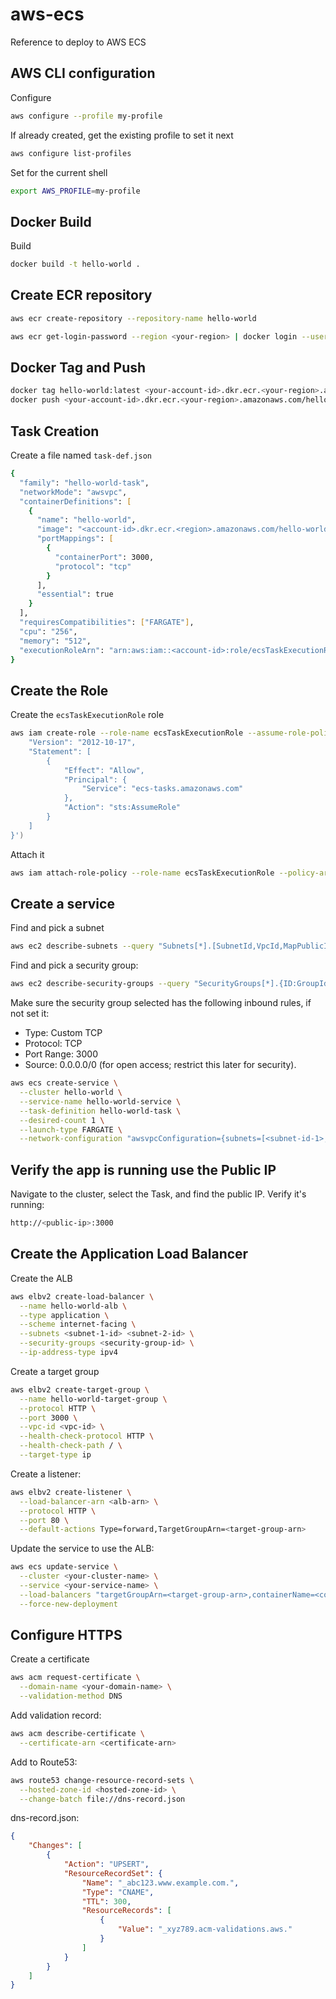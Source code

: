 # aws-ecs

Reference to deploy to AWS ECS

## AWS CLI configuration

Configure

```zsh
aws configure --profile my-profile
```

If already created, get the existing profile to set it next

```zsh
aws configure list-profiles
```

Set for the current shell

```zsh
export AWS_PROFILE=my-profile
```

## Docker Build

Build

```zsh
docker build -t hello-world .
```

## Create ECR repository

```zsh
aws ecr create-repository --repository-name hello-world
```

```zsh
aws ecr get-login-password --region <your-region> | docker login --username AWS --password-stdin <your-account-id>.dkr.ecr.<your-region>.amazonaws.com
```

## Docker Tag and Push

```zsh
docker tag hello-world:latest <your-account-id>.dkr.ecr.<your-region>.amazonaws.com/hello-world:latest
docker push <your-account-id>.dkr.ecr.<your-region>.amazonaws.com/hello-world:latest
```

## Task Creation

Create a file named `task-def.json`

```zsh
{
  "family": "hello-world-task",
  "networkMode": "awsvpc",
  "containerDefinitions": [
    {
      "name": "hello-world",
      "image": "<account-id>.dkr.ecr.<region>.amazonaws.com/hello-world:latest",
      "portMappings": [
        {
          "containerPort": 3000,
          "protocol": "tcp"
        }
      ],
      "essential": true
    }
  ],
  "requiresCompatibilities": ["FARGATE"],
  "cpu": "256",
  "memory": "512",
  "executionRoleArn": "arn:aws:iam::<account-id>:role/ecsTaskExecutionRole"
}
```

## Create the Role

Create the `ecsTaskExecutionRole` role
```zsh
aws iam create-role --role-name ecsTaskExecutionRole --assume-role-policy-document file://<(echo '{
    "Version": "2012-10-17",
    "Statement": [
        {
            "Effect": "Allow",
            "Principal": {
                "Service": "ecs-tasks.amazonaws.com"
            },
            "Action": "sts:AssumeRole"
        }
    ]
}')
```

Attach it 
```zsh
aws iam attach-role-policy --role-name ecsTaskExecutionRole --policy-arn arn:aws:iam::aws:policy/service-role/AmazonECSTaskExecutionRolePolicy
```

## Create a service

Find and pick a subnet

```zsh
aws ec2 describe-subnets --query "Subnets[*].[SubnetId,VpcId,MapPublicIpOnLaunch]"
```

Find and pick a security group:

```zsh
aws ec2 describe-security-groups --query "SecurityGroups[*].{ID:GroupId,Name:GroupName}" 
```

Make sure the security group selected has the following inbound rules, if not set it:
* Type: Custom TCP
* Protocol: TCP
* Port Range: 3000
* Source: 0.0.0.0/0 (for open access; restrict this later for security).


```zsh
aws ecs create-service \
  --cluster hello-world \
  --service-name hello-world-service \
  --task-definition hello-world-task \
  --desired-count 1 \
  --launch-type FARGATE \
  --network-configuration "awsvpcConfiguration={subnets=[<subnet-id-1>,<subnet-id-2>],securityGroups=[<security-group-id>],assignPublicIp=ENABLED}"
```

## Verify the app is running use the Public IP

Navigate to the cluster, select the Task, and find the public IP. Verify it's running:

```zsh
http://<public-ip>:3000
```

## Create the Application Load Balancer

Create the ALB

```zsh
aws elbv2 create-load-balancer \
  --name hello-world-alb \
  --type application \
  --scheme internet-facing \
  --subnets <subnet-1-id> <subnet-2-id> \
  --security-groups <security-group-id> \
  --ip-address-type ipv4 
```

Create a target group

```zsh
aws elbv2 create-target-group \
  --name hello-world-target-group \
  --protocol HTTP \
  --port 3000 \
  --vpc-id <vpc-id> \
  --health-check-protocol HTTP \
  --health-check-path / \
  --target-type ip
```

Create a listener:

```zsh
aws elbv2 create-listener \
  --load-balancer-arn <alb-arn> \
  --protocol HTTP \
  --port 80 \
  --default-actions Type=forward,TargetGroupArn=<target-group-arn>
```

Update the service to use the ALB:

```zsh
aws ecs update-service \
  --cluster <your-cluster-name> \
  --service <your-service-name> \
  --load-balancers "targetGroupArn=<target-group-arn>,containerName=<container-name>,containerPort=3000" \
  --force-new-deployment
```


## Configure HTTPS

Create a certificate

```zsh
aws acm request-certificate \
  --domain-name <your-domain-name> \
  --validation-method DNS
```

Add validation record:

```zsh
aws acm describe-certificate \
  --certificate-arn <certificate-arn>
```

Add to Route53:

```zsh
aws route53 change-resource-record-sets \
  --hosted-zone-id <hosted-zone-id> \
  --change-batch file://dns-record.json
```

dns-record.json:
```json
{
    "Changes": [
        {
            "Action": "UPSERT",
            "ResourceRecordSet": {
                "Name": "_abc123.www.example.com.",
                "Type": "CNAME",
                "TTL": 300,
                "ResourceRecords": [
                    {
                        "Value": "_xyz789.acm-validations.aws."
                    }
                ]
            }
        }
    ]
}
```